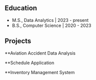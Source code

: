 ## Education 

- M.S., Data Analytics | 2023 - present 
- B.S., Computer Science | 2020 - 2023 

## Projects 
**Aviation Accident Data Analysis 

**Schedule Application

**Inventory Management System 
